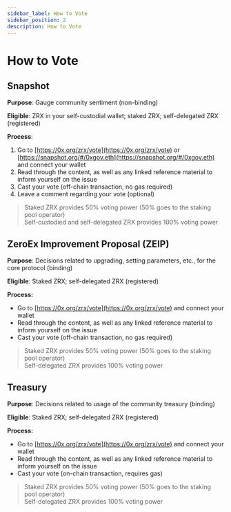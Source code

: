 ```yaml
---
sidebar_label: How to Vote
sidebar_position: 2
description: How to Vote
---
```


# How to Vote

## Snapshot

**Purpose**: Gauge community sentiment (non-binding)

**Eligible**: ZRX in your self-custodial wallet; staked ZRX; self-delegated ZRX (registered)

**Process**:&#x20;

1. Go to [https://0x.org/zrx/vote](https://0x.org/zrx/vote) or [https://snapshot.org/#/0xgov.eth](https://snapshot.org/#/0xgov.eth) and connect your wallet
2. Read through the content, as well as any linked reference material to inform yourself on the issue
3. Cast your vote (off-chain transaction, no gas required)
4. Leave a comment regarding your vote (optional)

> Staked ZRX provides 50% voting power (50% goes to the staking pool operator)\
> Self-custodied and self-delegated ZRX provides 100% voting power

## ZeroEx Improvement Proposal (ZEIP)

**Purpose**: Decisions related to upgrading, setting parameters, etc., for the core protocol (binding)

**Eligible**: Staked ZRX; self-delegated ZRX (registered)

**Process:**&#x20;

* Go to [https://0x.org/zrx/vote](https://0x.org/zrx/vote) and connect your wallet
* Read through the content, as well as any linked reference material to inform yourself on the issue
* Cast your vote (off-chain transaction, no gas required)

> Staked ZRX provides 50% voting power (50% goes to the staking pool operator)\
> Self-delegated ZRX provides 100% voting power

## Treasury

**Purpose**: Decisions related to usage of the community treasury (binding)

**Eligible**: Staked ZRX; self-delegated ZRX (registered)

**Process:**&#x20;

* Go to [https://0x.org/zrx/vote](https://0x.org/zrx/vote) and connect your wallet
* Read through the content, as well as any linked reference material to inform yourself on the issue
* Cast your vote (on-chain transaction, requires gas)

> Staked ZRX provides 50% voting power (50% goes to the staking pool operator)\
> Self-delegated ZRX provides 100% voting power